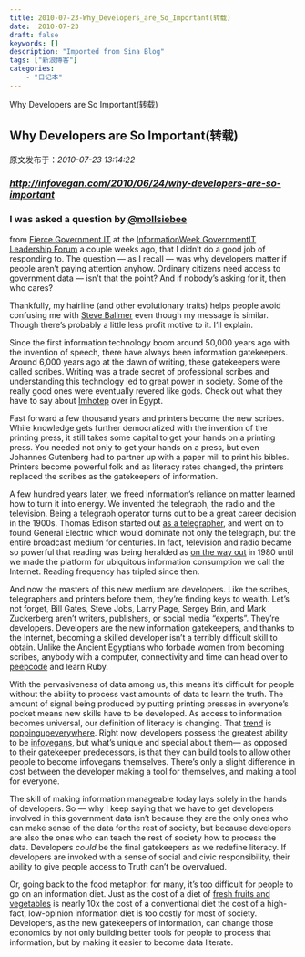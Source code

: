 ```yaml
---
title: 2010-07-23-Why_Developers_are_So_Important(转载)
date:  2010-07-23
draft: false
keywords: []
description: "Imported from Sina Blog"
tags: ["新浪博客"]
categories: 
    - "日记本"
---
```

Why Developers are So Important(转载)
## Why Developers are So Important(转载)

 原文发布于：*2010-07-23 13:14:22*

### [*http&#58;//infovegan.com/2010/06/24/why-developers-are-so-important*](http&#58;//infovegan.com/2010/06/24/why-developers-are-so-important)

### I was asked a question by [@mollsiebee](http&#58;//twitter.com/mollsiebee)
from [Fierce
Government IT](http&#58;//fiercegovernmentit.com) at the [
InformationWeek GovernmentIT Leadership Forum](http&#58;//www.informationweek.com/government/forum/index.jhtml) a couple weeks
ago, that I didn’t do a good job of responding to. The question —
as I recall — was why developers matter if people aren’t paying
attention anyhow. Ordinary citizens need access to government data
— isn’t that the point? And if nobody’s asking for it, then who
cares?

Thankfully, my hairline (and other evolutionary traits) helps
people avoid confusing me with [Steve
Ballmer](http&#58;//www.youtube.com/watch?v=KMU0tzLwhbE) even though my message is similar. Though there’s
probably a little less profit motive to it. I’ll explain.

Since the first information technology boom around 50,000 years
ago with the invention of speech, there have always been
information gatekeepers. Around 6,000 years ago at the dawn of
writing, these gatekeepers were called scribes. Writing was a trade
secret of professional scribes and understanding this technology
led to great power in society. Some of the really good ones were
eventually revered like gods. Check out what they have to say about
[Imhotep](http&#58;//en.wikipedia.org/wiki/Imhotep#Birth_myths)
over in Egypt.

Fast forward a few thousand years and printers become the new
scribes. While knowledge gets further democratized with the
invention of the printing press, it still takes some capital to get
your hands on a printing press. You needed not only to get your
hands on a press, but even Johannes Gutenberg had to partner up
with a paper mill to print his bibles. Printers become powerful
folk and as literacy rates changed, the printers replaced the
scribes as the gatekeepers of information.

A few hundred years later, we freed information’s reliance on
matter learned how to turn it into energy. We invented the
telegraph, the radio and the television. Being a telegraph operator
turns out to be a great career decision in the 1900s. Thomas Edison
started out [
as a telegrapher](http&#58;//en.wikipedia.org/wiki/Thomas_Edison#Telegrapher), and went on to found General Electric which
would dominate not only the telegraph, but the entire broadcast
medium for centuries. In fact, television and radio became so
powerful that reading was being heralded as [
on the way out](http&#58;//www.wired.com/epicenter/2009/12/reading-expands-study/) in 1980 until we made the platform for
ubiquitous information consumption we call the Internet. Reading
frequency has tripled since then.

And now the masters of this new medium are developers. Like the
scribes, telegraphers and printers before them, they’re finding
keys to wealth. Let’s not forget, Bill Gates, Steve Jobs, Larry
Page, Sergey Brin, and Mark Zuckerberg aren’t writers, publishers,
or social media “experts”. They’re developers. Developers are the
new information gatekeepers, and thanks to the Internet, becoming a
skilled developer isn’t a terribly difficult skill to obtain.
Unlike the Ancient Egyptians who forbade women from becoming
scribes, anybody with a computer, connectivity and time can head
over to [peepcode](http&#58;//www.peepcode.com) and learn
Ruby.

With the pervasiveness of data among us, this means it’s
difficult for people without the ability to process vast amounts of
data to learn the truth. The amount of signal being produced by
putting printing presses in everyone’s pocket means new skills have
to be developed. As access to information becomes universal, our
definition of literacy is changing. That [
trend](http&#58;//flowingdata.com/2008/02/07/increasing-data-literacy-across-the-general-public-with-truth-and-beauty/) is [
popping](http&#58;//www.wired.com/magazine/2010/04/st_thompson_statistics/)[up](http&#58;//news.cnet.com/8301-13505_3-10142298-16.html?part=rss&amp;subj=news&amp;tag=2547-1_3-0-20)[everywhere](http&#58;//www.danah.org/papers/talks/Web2Expo.html).
Right now, developers possess the greatest ability to be [infovegans](http&#58;//infovegan.com/2010/06/18/why-infovegan/),
but what’s unique and special about them— as opposed to their
gatekeeper predecessors, is that they can build tools to allow
other people to become infovegans themselves. There’s only a slight
difference in cost between the developer making a tool for
themselves, and making a tool for everyone.

The skill of making information manageable today lays solely in
the hands of developers. So — why I keep saying that we have to get
developers involved in this government data isn’t because they are
the only ones who can make sense of the data for the rest of
society, but because developers are also the ones who can teach the
rest of society how to process the data. Developers *could*
be the final gatekeepers as we redefine literacy. If developers are
invoked with a sense of social and civic responsibility, their
ability to give people access to Truth can’t be overvalued.

Or, going back to the food metaphor&#58; for many,
it’s too difficult for people to go on an information diet. Just as
the cost of a diet of [
fresh fruits and vegetables](http&#58;//jn.nutrition.org/cgi/content/full/135/4/900) is nearly 10x the cost of a
conventional diet the cost of a high-fact, low-opinion information
diet is too costly for most of society. Developers, as the new
gatekeepers of information, can change those economics by not only
building better tools for people to process that information, but
by making it easier to become data literate.


